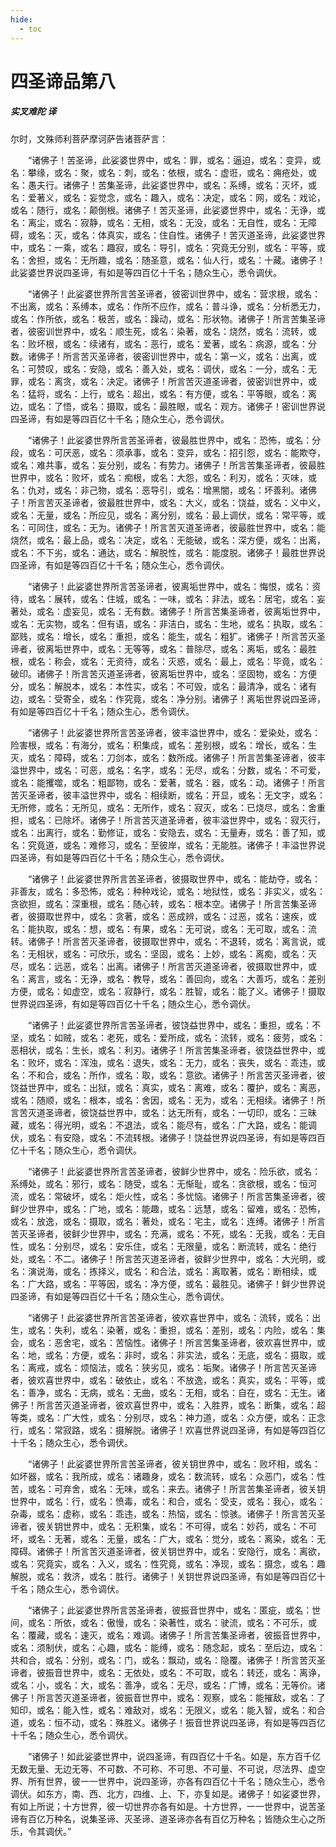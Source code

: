 ```yaml
---
hide:
  - toc
---
```


# **四圣谛品第八**

##### 实叉难陀 译

尔时，文殊师利菩萨摩诃萨告诸菩萨言：

　　“诸佛子！苦圣谛，此娑婆世界中，或名：罪，或名：逼迫，或名：变异，或名：攀缘，或名：聚，或名：刺，或名：依根，或名：虚诳，或名：痈疮处，或名：愚夫行。诸佛子！苦集圣谛，此娑婆世界中，或名：系缚，或名：灭坏，或名：爱著义，或名：妄觉念，或名：趣入，或名：决定，或名：网，或名：戏论，或名：随行，或名：颠倒根。诸佛子！苦灭圣谛，此娑婆世界中，或名：无诤，或名：离尘，或名：寂静，或名：无相，或名：无没，或名：无自性，或名：无障碍，或名：灭，或名：体真实，或名：住自性。诸佛子！苦灭道圣谛，此娑婆世界中，或名：一乘，或名：趣寂，或名：导引，或名：究竟无分别，或名：平等，或名：舍担，或名：无所趣，或名：随圣意，或名：仙人行，或名：十藏。诸佛子！此娑婆世界说四圣谛，有如是等四百亿十千名；随众生心，悉令调伏。

　　“诸佛子！此娑婆世界所言苦圣谛者，彼密训世界中，或名：营求根，或名：不出离，或名：系缚本，或名：作所不应作，或名：普斗诤，或名：分析悉无力，或名：作所依，或名：极苦，或名：躁动，或名：形状物。诸佛子！所言苦集圣谛者，彼密训世界中，或名：顺生死，或名：染著，或名：烧然，或名：流转，或名：败坏根，或名：续诸有，或名：恶行，或名：爱著，或名：病源，或名：分数。诸佛子！所言苦灭圣谛者，彼密训世界中，或名：第一义，或名：出离，或名：可赞叹，或名：安隐，或名：善入处，或名：调伏，或名：一分，或名：无罪，或名：离贪，或名：决定。诸佛子！所言苦灭道圣谛者，彼密训世界中，或名：猛将，或名：上行，或名：超出，或名：有方便，或名：平等眼，或名：离边，或名：了悟，或名：摄取，或名：最胜眼，或名：观方。诸佛子！密训世界说四圣谛，有如是等四百亿十千名；随众生心，悉令调伏。

　　“诸佛子！此娑婆世界所言苦圣谛者，彼最胜世界中，或名：恐怖，或名：分段，或名：可厌恶，或名：须承事，或名：变异，或名：招引怨，或名：能欺夺，或名：难共事，或名：妄分别，或名：有势力。诸佛子！所言苦集圣谛者，彼最胜世界中，或名：败坏，或名：痴根，或名：大怨，或名：利刃，或名：灭味，或名：仇对，或名：非己物，或名：恶导引，或名：增黑闇，或名：坏善利。诸佛子！所言苦灭圣谛者，彼最胜世界中，或名：大义，或名：饶益，或名：义中义，或名：无量，或名：所应见，或名：离分别，或名：最上调伏，或名：常平等，或名：可同住，或名：无为。诸佛子！所言苦灭道圣谛者，彼最胜世界中，或名：能烧然，或名：最上品，或名：决定，或名：无能破，或名：深方便，或名：出离，或名：不下劣，或名：通达，或名：解脱性，或名：能度脱。诸佛子！最胜世界说四圣谛，有如是等四百亿十千名；随众生心，悉令调伏。

　　“诸佛子！此娑婆世界所言苦圣谛者，彼离垢世界中，或名：悔恨，或名：资待，或名：展转，或名：住城，或名：一味，或名：非法，或名：居宅，或名：妄著处，或名：虚妄见，或名：无有数。诸佛子！所言苦集圣谛者，彼离垢世界中，或名：无实物，或名：但有语，或名：非洁白，或名：生地，或名：执取，或名：鄙贱，或名：增长，或名：重担，或名：能生，或名：粗犷。诸佛子！所言苦灭圣谛者，彼离垢世界中，或名：无等等，或名：普除尽，或名：离垢，或名：最胜根，或名：称会，或名：无资待，或名：灭惑，或名：最上，或名：毕竟，或名：破印。诸佛子！所言苦灭道圣谛者，彼离垢世界中，或名：坚固物，或名：方便分，或名：解脱本，或名：本性实，或名：不可毁，或名：最清净，或名：诸有边，或名：受寄全，或名：作究竟，或名：净分别。诸佛子！离垢世界说四圣谛，有如是等四百亿十千名；随众生心，悉令调伏。

　　“诸佛子！此娑婆世界所言苦圣谛者，彼丰溢世界中，或名：爱染处，或名：险害根，或名：有海分，或名：积集成，或名：差别根，或名：增长，或名：生灭，或名：障碍，或名：刀剑本，或名：数所成。诸佛子！所言苦集圣谛者，彼丰溢世界中，或名：可恶，或名：名字，或名：无尽，或名：分数，或名：不可爱，或名：能攫噬，或名：粗鄙物，或名：爱著，或名：器，或名：动。诸佛子！所言苦灭圣谛者，彼丰溢世界中，或名：相续断，或名：开显，或名：无文字，或名：无所修，或名：无所见，或名：无所作，或名：寂灭，或名：已烧尽，或名：舍重担，或名：已除坏。诸佛子！所言苦灭道圣谛者，彼丰溢世界中，或名：寂灭行，或名：出离行，或名：勤修证，或名：安隐去，或名：无量寿，或名：善了知，或名：究竟道，或名：难修习，或名：至彼岸，或名：无能胜。诸佛子！丰溢世界说四圣谛，有如是等四百亿十千名；随众生心，悉令调伏。

　　“诸佛子！此娑婆世界所言苦圣谛者，彼摄取世界中，或名：能劫夺，或名：非善友，或名：多恐怖，或名：种种戏论，或名：地狱性，或名：非实义，或名：贪欲担，或名：深重根，或名：随心转，或名：根本空。诸佛子！所言苦集圣谛者，彼摄取世界中，或名：贪著，或名：恶成辨，或名：过恶，或名：速疾，或名：能执取，或名：想，或名：有果，或名：无可说，或名：无可取，或名：流转。诸佛子！所言苦灭圣谛者，彼摄取世界中，或名：不退转，或名：离言说，或名：无相状，或名：可欣乐，或名：坚固，或名：上妙，或名：离痴，或名：灭尽，或名：远恶，或名：出离。诸佛子！所言苦灭道圣谛者，彼摄取世界中，或名：离言，或名：无诤，或名：教导，或名：善回向，或名：大善巧，或名：差别方便，或名：如虚空，或名：寂静行，或名：胜智，或名：能了义。诸佛子！摄取世界说四圣谛，有如是等四百亿十千名；随众生心，悉令调伏。

　　“诸佛子！此娑婆世界所言苦圣谛者，彼饶益世界中，或名：重担，或名：不坚，或名：如贼，或名：老死，或名：爱所成，或名：流转，或名：疲劳，或名：恶相状，或名：生长，或名：利刃。诸佛子！所言苦集圣谛者，彼饶益世界中，或名：败坏，或名：浑浊，或名：退失，或名：无力，或名：丧失，或名：乖违，或名：不和合，或名：所作，或名：取，或名：意欲。诸佛子！所言苦灭圣谛者，彼饶益世界中，或名：出狱，或名：真实，或名：离难，或名：覆护，或名：离恶，或名：随顺，或名：根本，或名：舍因，或名：无为，或名：无相续。诸佛子！所言苦灭道圣谛者，彼饶益世界中，或名：达无所有，或名：一切印，或名：三昧藏，或名：得光明，或名：不退法，或名：能尽有，或名：广大路，或名：能调伏，或名：有安隐，或名：不流转根。诸佛子！饶益世界说四圣谛，有如是等四百亿十千名；随众生心，悉令调伏。

　　“诸佛子！此娑婆世界所言苦圣谛者，彼鲜少世界中，或名：险乐欲，或名：系缚处，或名：邪行，或名：随受，或名：无惭耻，或名：贪欲根，或名：恒河流，或名：常破坏，或名：炬火性，或名：多忧恼。诸佛子！所言苦集圣谛者，彼鲜少世界中，或名：广地，或名：能趣，或名：远慧，或名：留难，或名：恐怖，或名：放逸，或名：摄取，或名：著处，或名：宅主，或名：连缚。诸佛子！所言苦灭圣谛者，彼鲜少世界中，或名：充满，或名：不死，或名：无我，或名：无自性，或名：分别尽，或名：安乐住，或名：无限量，或名：断流转，或名：绝行处，或名：不二。诸佛子！所言苦灭道圣谛者，彼鲜少世界中，或名：大光明，或名：演说海，或名：拣择义，或名：和合法，或名：离取著，或名：断相续，或名：广大路，或名：平等因，或名：净方便，或名：最胜见。诸佛子！鲜少世界说四圣谛，有如是等四百亿十千名；随众生心，悉令调伏。

　　“诸佛子！此娑婆世界所言苦圣谛者，彼欢喜世界中，或名：流转，或名：出生，或名：失利，或名：染著，或名：重担，或名：差别，或名：内险，或名：集会，或名：恶舍宅，或名：苦恼性。诸佛子！所言苦集圣谛者，彼欢喜世界中，或名：地，或名：方便，或名：非时，或名：非实法，或名：无底，或名：摄取，或名：离戒，或名：烦恼法，或名：狭劣见，或名：垢聚。诸佛子！所言苦灭圣谛者，彼欢喜世界中，或名：破依止，或名：不放逸，或名：真实，或名：平等，或名：善净，或名：无病，或名：无曲，或名：无相，或名：自在，或名：无生。诸佛子！所言苦灭道圣谛者，彼欢喜世界中，或名：入胜界，或名：断集，或名：超等类，或名：广大性，或名：分别尽，或名：神力道，或名：众方便，或名：正念行，或名：常寂路，或名：摄解脱。诸佛子！欢喜世界说四圣谛，有如是等四百亿十千名；随众生心，悉令调伏。

　　“诸佛子！此娑婆世界所言苦圣谛者，彼关钥世界中，或名：败坏相，或名：如坏器，或名：我所成，或名：诸趣身，或名：数流转，或名：众恶门，或名：性苦，或名：可弃舍，或名：无味，或名：来去。诸佛子！所言苦集圣谛者，彼关钥世界中，或名：行，或名：愤毒，或名：和合，或名：受支，或名：我心，或名：杂毒，或名：虚称，或名：乖违，或名：热恼，或名：惊骇。诸佛子！所言苦灭圣谛者，彼关钥世界中，或名：无积集，或名：不可得，或名：妙药，或名：不可坏，或名：无著，或名：无量，或名：广大，或名：觉分，或名：离染，或名：无障碍。诸佛子！所言苦灭道圣谛者，彼关钥世界中，或名：安隐行，或名：离欲，或名：究竟实，或名：入义，或名：性究竟，或名：净现，或名：摄念，或名：趣解脱，或名：救济，或名：胜行。诸佛子！关钥世界说四圣谛，有如是等四百亿十千名；随众生心，悉令调伏。

　　“诸佛子；此娑婆世界所言苦圣谛者，彼振音世界中，或名：匿疵，或名：世间，或名：所依，或名：傲慢，或名：染著性，或名：驶流，或名：不可乐，或名：覆藏，或名：速灭，或名：难调。诸佛子！所言苦集圣谛者，彼振音世界中，或名：须制伏，或名：心趣，或名：能缚，或名：随念起，或名：至后边，或名：共和合，或名：分别，或名：门，或名：飘动，或名：隐覆。诸佛子！所言苦灭圣谛者，彼振音世界中，或名：无依处，或名：不可取，或名：转还，或名：离诤，或名：小，或名：大，或名：善净，或名：无尽，或名：广博，或名：无等价。诸佛子！所言苦灭道圣谛者，彼振音世界中，或名：观察，或名：能摧敌，或名：了知印，或名：能入性，或名：难敌对，或名：无限义，或名：能入智，或名：和合道，或名：恒不动，或名：殊胜义。诸佛子！振音世界说四圣谛，有如是等四百亿十千名；随众生心，悉令调伏。

　　“诸佛子！如此娑婆世界中，说四圣谛，有四百亿十千名。如是，东方百千亿无数无量、无边无等、不可数、不可称、不可思、不可量、不可说，尽法界、虚空界、所有世界，彼一一世界中，说四圣谛，亦各有四百亿十千名；随众生心，悉令调伏。如东方，南、西、北方，四维、上、下，亦复如是。诸佛子！如娑婆世界，有如上所说；十方世界，彼一切世界亦各有如是。十方世界，一一世界中，说苦圣谛有百亿万种名，说集圣谛、灭圣谛、道圣谛亦各有百亿万种名；皆随众生心之所乐，令其调伏。”